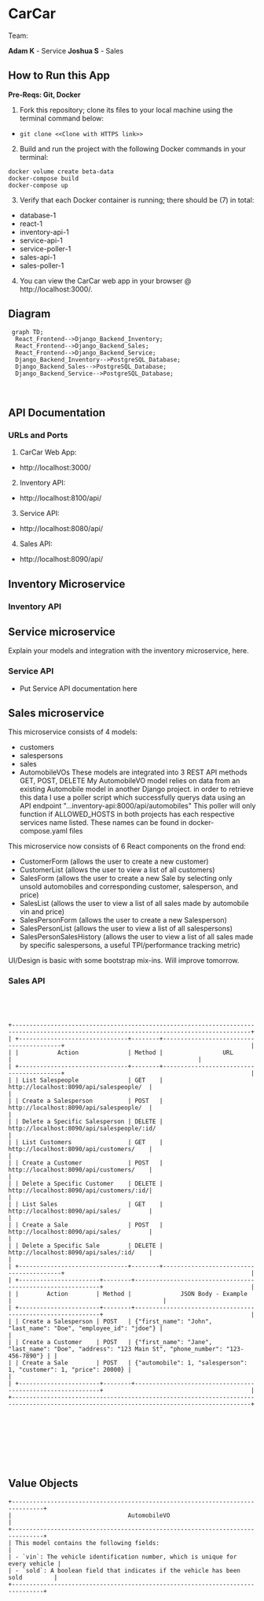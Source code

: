 # CarCar

Team:

**Adam K** - Service
**Joshua S** - Sales

## How to Run this App

**Pre-Reqs: Git, Docker**
​
1. Fork this repository; clone its files to your local machine using the terminal command below:
- `git clone <<Clone with HTTPS link>>`
​
2. Build and run the project with the following Docker commands in your terminal:
```
docker volume create beta-data
docker-compose build
docker-compose up
```
3. Verify that each Docker container is running; there should be (7) in total:
- database-1
- react-1
- inventory-api-1
- service-api-1
- service-poller-1
- sales-api-1
- sales-poller-1
​
4. You can view the CarCar web app in your browser @ http://localhost:3000/.
​
## Diagram
```mermaid
 graph TD;
  React_Frontend-->Django_Backend_Inventory;
  React_Frontend-->Django_Backend_Sales;
  React_Frontend-->Django_Backend_Service;
  Django_Backend_Inventory-->PostgreSQL_Database;
  Django_Backend_Sales-->PostgreSQL_Database;
  Django_Backend_Service-->PostgreSQL_Database;
```

​
## API Documentation

### URLs and Ports

1. CarCar Web App:
- http://localhost:3000/

2. Inventory API:
- http://localhost:8100/api/

3. Service API:
- http://localhost:8080/api/

4. Sales API:
- http://localhost:8090/api/

## Inventory Microservice

### Inventory API

## Service microservice

Explain your models and integration with the inventory
microservice, here.

### Service API
 - Put Service API documentation here

## Sales microservice

This microservice consists of 4 models:
- customers
- salespersons
- sales
- AutomobileVOs
These models are integrated into 3 REST API methods GET, POST, DELETE
My AutomobileVO model relies on data from an existing Automobile model in another Django project.
in order to retrieve this data I use a poller script which successfully querys data using an API endpoint "...inventory-api:8000/api/automobiles"
This poller will only function if ALLOWED_HOSTS in both projects has each respective services name listed. These names can be found in docker-compose.yaml files

This microservice now consists of 6 React components on the frond end:
- CustomerForm (allows the user to create a new customer)
- CustomerList (allows the user to view a list of all customers)
- SalesForm    (allows the user to create a new Sale by selecting only unsold automobiles and corresponding customer, salesperson, and price)
- SalesList    (allows the user to view a list of all sales made by automobile vin and price)
- SalesPersonForm (allows the user to create a new Salesperson)
- SalesPersonList (allows the user to view a list of all salespersons)
- SalesPersonSalesHistory (allows the user to view a list of all sales made by specific salespersons, a useful TPI/performance tracking metric)

UI/Design is basic with some bootstrap mix-ins. Will improve tomorrow.

### Sales API

```




+------------------------------------------------------------------------------------------------------------------------------------------+
| +-------------------------------+--------+-----------------------------------------+                                                     |
| |           Action              | Method |                 URL                     |                                                     |
| +-------------------------------+--------+-----------------------------------------+                                                     |
| | List Salespeople              | GET    | http://localhost:8090/api/salespeople/  |                                                     |
| | Create a Salesperson          | POST   | http://localhost:8090/api/salespeople/  |                                                     |
| | Delete a Specific Salesperson | DELETE | http://localhost:8090/api/salespeople/:id/                                                    |
| | List Customers                | GET    | http://localhost:8090/api/customers/    |                                                     |
| | Create a Customer             | POST   | http://localhost:8090/api/customers/    |                                                     |
| | Delete a Specific Customer    | DELETE | http://localhost:8090/api/customers/:id/|                                                     |
| | List Sales                    | GET    | http://localhost:8090/api/sales/        |                                                     |
| | Create a Sale                 | POST   | http://localhost:8090/api/sales/        |                                                     |
| | Delete a Specific Sale        | DELETE | http://localhost:8090/api/sales/:id/    |                                                     |
| +-------------------------------+--------+-----------------------------------------+                                                     |
| +-----------------------+--------+------------------------------------------------------------+                                          |
| |        Action        | Method |              JSON Body - Example                           |                                           |
| +-----------------------+--------+------------------------------------------------------------+                                          |
| | Create a Salesperson | POST   | {"first_name": "John", "last_name": "Doe", "employee_id": "jdoe"} |                                    |
| | Create a Customer    | POST   | {"first_name": "Jane", "last_name": "Doe", "address": "123 Main St", "phone_number": "123-456-7890"} | |
| | Create a Sale        | POST   | {"automobile": 1, "salesperson": 1, "customer": 1, "price": 20000} |                                   |
| +-----------------------+--------+------------------------------------------------------------+                                          |
+------------------------------------------------------------------------------------------------------------------------------------------+









```






## Value Objects
```
+-------------------------------------------------------------------------------+
|                                 AutomobileVO                                  |
+-------------------------------------------------------------------------------+
| This model contains the following fields:                                     |
| - `vin`: The vehicle identification number, which is unique for every vehicle |
| - `sold`: A boolean field that indicates if the vehicle has been sold         |
+-------------------------------------------------------------------------------+
```

